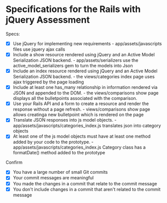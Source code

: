 # Specifications for the Rails with jQuery Assessment

Specs:
- [x] Use jQuery for implementing new requirements
			- app/assets/javascripts files use jquery ajax calls
- [x] Include a show resource rendered using jQuery and an Active Model Serialization JSON backend.
			- app/assets/serializers use the active_model_serializers gem to turn the models into Json 
- [x] Include an index resource rendered using jQuery and an Active Model Serialization JSON backend.
			- the views/categories index page uses ajax triggered by the page loading
- [x] Include at least one has_many relationship in information rendered via JSON and appended to the DOM.
			- the views/comparisons show page displays all the bulletpoints associated with the comparison.
- [x] Use your Rails API and a form to create a resource and render the response without a page refresh.
			- views/comparisons show page allows creatinga new bulletpoint which is rendered on the page
- [x] Translate JSON responses into js model objects.
			- app/assets/javascripts/categories_index.js translates json into category objects
- [x] At least one of the js model objects must have at least one method added by your code to the prototype.
			- app/assets/javascripts/categories_index.js Category class has a formatDate() method added to the prototype

Confirm
- [x] You have a large number of small Git commits
- [x] Your commit messages are meaningful
- [x] You made the changes in a commit that relate to the commit message
- [x] You don't include changes in a commit that aren't related to the commit message

